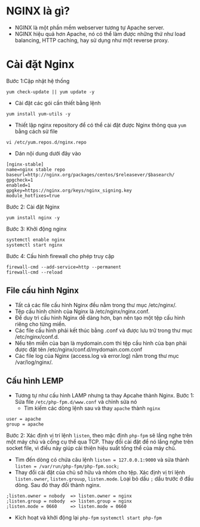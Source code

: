 # NGINX là gì?
- NGINX là một phần mềm webserver tương tự Apache server. 
- NGINX hiệu quả hơn Apache, nó có thể làm được những thứ như load balancing, HTTP caching, hay sử dụng như một reverse proxy. 
# Cài đặt Nginx
Bước 1:Cập nhật hệ thống
```
yum check-update || yum update -y
```
- Cài đặt các gói cần thiết bằng lệnh
```
yum install yum-utils -y
```
- Thiết lập nginx repository để có thể cài đặt được Nginx thông qua `yum` bằng cách sử file
```
vi /etc/yum.repos.d/nginx.repo
```
- Dán nội dung dưới đây vào
```
[nginx-stable]
name=nginx stable repo
baseurl=http://nginx.org/packages/centos/$releasever/$basearch/
gpgcheck=1
enabled=1
gpgkey=https://nginx.org/keys/nginx_signing.key
module_hotfixes=true
```
Bước 2: Cài đặt Nginx
```
yum install nginx -y
```
Bước 3: Khởi động nginx
```
systemctl enable nginx
systemctl start nginx
```
Bước 4: Cấu hình firewall cho phép truy cập
```
firewall-cmd --add-service=http --permanent
firewall-cmd --reload
```
## File cấu hình Nginx
- Tất cả các file cấu hình Nginx đều nằm trong thư mục /etc/nginx/.
- Tệp cấu hình chính của Nginx là /etc/nginx/nginx.conf.
- Để duy trì cấu hình Nginx dễ dàng hơn, bạn nên tạo một tệp cấu hình riêng cho từng miền.
- Các file cấu hình phải kết thúc bằng .conf và được lưu trữ trong thư mục /etc/nginx/conf.d.
- Nếu tên miễn của bạn là mydomain.com thì tệp cầu hình của bạn phải được đặt tên /etc/nginx/conf.d/mydomain.com.conf
- Các file log của Nginx (access.log và error.log) nằm trong thư mục /var/log/nginx/.
## Cấu hình LEMP
- Tương tự như cấu hình LAMP nhưng ta thay Apcahe thành Nginx.
Bước 1: Sửa file `/etc/php-fpm.d/www.conf` và chỉnh sửa nó 
  - Tìm kiếm các dòng lệnh sau và thay `apache` thành `nginx`
```
user = apache
group = apache
```
Bước 2: Xác định vị trí lệnh `listen`, theo mặc định `php-fpm` sẽ lắng nghe trên một máy chủ và cổng cụ thể qua TCP. Thay đổi cài đặt để nó lắng nghe trên socket file, vì điều này giúp cải thiện hiệu suất tổng thể của máy chủ.
- Tìm đến dòng có chứa câu lệnh `listen = 127.0.0.1:9000` và sửa thành
`listen = /var/run/php-fpm/php-fpm.sock;`
- Thay đổi cài đặt của chủ sở hữu và nhóm cho tệp. Xác định vị trí lệnh `listen.owner`, `listen.grouup`, `listen.mode`. Loại bỏ dấu `;` dấu trước ở đầu dòng. Sau đó thay đổi thành nginx.
```
;listen.owner = nobody  => listen.owner = nginx
;listen.group = nobody  => listen.group = nginx
;listen.mode = 0660     => listen.mode = 0660
```
- Kích hoạt và khởi động lại `php-fpm`
`systemctl start php-fpm`